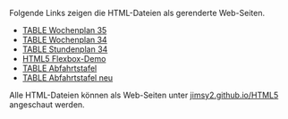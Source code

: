 Folgende Links zeigen die HTML-Dateien als gerenderte Web-Seiten.

 - [TABLE Wochenplan 35](https://jimsy2.github.io/HTML5/Wochenplan35.html)
 - [TABLE Wochenplan 34](https://jimsy2.github.io/HTML5/Wochenplan34.html)
 - [TABLE Stundenplan 34](https://jimsy2.github.io/HTML5/Stundenplan34.html)
 - [HTML5 Flexbox-Demo](https://jimsy2.github.io/HTML5/flexbox-demo.html)
 - [TABLE Abfahrtstafel](https://jimsy2.github.io/HTML5/Abfahrtstafel_Lage.html)
 - [TABLE Abfahrtstafel neu](https://jimsy2.github.io/HTML5/Abfahrt_Lage_2018.html)
 
Alle HTML-Dateien können als Web-Seiten unter [jimsy2.github.io/HTML5](https://jimsy2.github.io/HTML5/) angeschaut werden.

